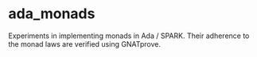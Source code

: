 # ada_monads
Experiments in implementing monads in Ada / SPARK. Their adherence to the monad laws are verified using GNATprove.
